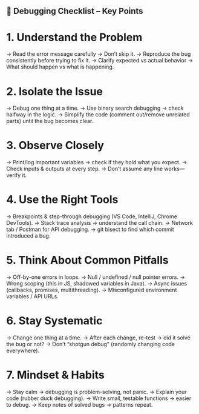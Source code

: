 ## 🧭 Debugging Checklist – Key Points

# 1. Understand the Problem

-> Read the error message carefully → Don’t skip it.
-> Reproduce the bug consistently before trying to fix it.
-> Clarify expected vs actual behavior → What should happen vs what is happening.

# 2. Isolate the Issue

-> Debug one thing at a time.
-> Use binary search debugging → check halfway in the logic.
-> Simplify the code (comment out/remove unrelated parts) until the bug becomes clear.

# 3. Observe Closely

-> Print/log important variables → check if they hold what you expect.
-> Check inputs & outputs at every step.
-> Don’t assume any line works—verify it.

# 4. Use the Right Tools

-> Breakpoints & step-through debugging (VS Code, IntelliJ, Chrome DevTools).
-> Stack trace analysis → understand the call chain.
-> Network tab / Postman for API debugging.
-> git bisect to find which commit introduced a bug.

# 5. Think About Common Pitfalls

-> Off-by-one errors in loops.
-> Null / undefined / null pointer errors.
-> Wrong scoping (this in JS, shadowed variables in Java).
-> Async issues (callbacks, promises, multithreading).
-> Misconfigured environment variables / API URLs.

# 6. Stay Systematic

-> Change one thing at a time.
-> After each change, re-test → did it solve the bug or not?
-> Don’t “shotgun debug” (randomly changing code everywhere).

# 7. Mindset & Habits

-> Stay calm → debugging is problem-solving, not panic.
-> Explain your code (rubber duck debugging).
-> Write small, testable functions → easier to debug.
-> Keep notes of solved bugs → patterns repeat.